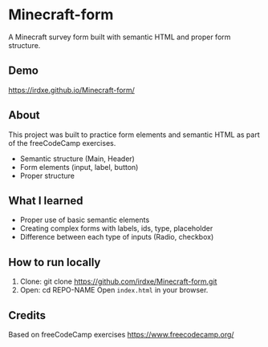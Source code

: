 # Minecraft-form

A Minecraft survey form built with semantic HTML and proper form structure.

## Demo

https://irdxe.github.io/Minecraft-form/

## About

This project was built to practice form elements and semantic HTML as part of the freeCodeCamp exercises.

- Semantic structure (Main, Header)
- Form elements (input, label, button)
- Proper structure

## What I learned

- Proper use of basic semantic elements
- Creating complex forms with labels, ids, type, placeholder
- Difference between each type of inputs (Radio, checkbox)

## How to run locally

1. Clone:
   git clone https://github.com/irdxe/Minecraft-form.git
3. Open:
   cd REPO-NAME
   Open `index.html` in your browser.

## Credits

Based on freeCodeCamp exercises https://www.freecodecamp.org/

